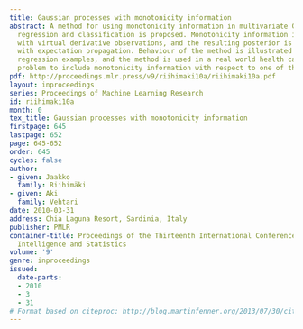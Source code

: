 ```yaml
---
title: Gaussian processes with monotonicity information
abstract: A method for using monotonicity information in multivariate Gaussian process
  regression and classification is proposed. Monotonicity information is introduced
  with virtual derivative observations, and the resulting posterior is approximated
  with expectation propagation. Behaviour of the method is illustrated with artificial
  regression examples, and the method is used in a real world health care classification
  problem to include monotonicity information with respect to one of the covariates.
pdf: http://proceedings.mlr.press/v9/riihimaki10a/riihimaki10a.pdf
layout: inproceedings
series: Proceedings of Machine Learning Research
id: riihimaki10a
month: 0
tex_title: Gaussian processes with monotonicity information
firstpage: 645
lastpage: 652
page: 645-652
order: 645
cycles: false
author:
- given: Jaakko
  family: Riihimäki
- given: Aki
  family: Vehtari
date: 2010-03-31
address: Chia Laguna Resort, Sardinia, Italy
publisher: PMLR
container-title: Proceedings of the Thirteenth International Conference on Artificial
  Intelligence and Statistics
volume: '9'
genre: inproceedings
issued:
  date-parts:
  - 2010
  - 3
  - 31
# Format based on citeproc: http://blog.martinfenner.org/2013/07/30/citeproc-yaml-for-bibliographies/
---
```

